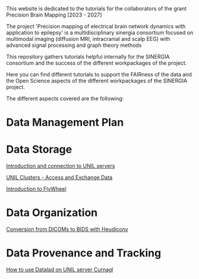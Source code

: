 ﻿

This website is dedicated to the tutorials for the collaborators of the grant Precision Brain Mapping [2023 - 2027]

The project 'Precision mapping of electrical brain network dynamics with application to epilepsy' is a multidisciplinary sinergia consortium focused on multimodal imaging (diffusion MRI, intracranial and scalp EEG) with advanced signal processing and graph theory methods

This repository gathers tutorials helpful internally for the SINERGIA consortium and the success of the different workpackages of the project. 

Here you can find different tutorials to support the FAIRness of the data and the Open Science aspects of the different workpackages of the SINERGIA project. 

The different aspects covered are the following:


# Data Management Plan



# Data Storage

<a href="https://docs.google.com/presentation/d/1ZWwcAsGAr1E9JHzm2_QTaDomR5hfqQ7unxlJM0U08Xw/edit#slide=id.p"> Introduction and connection to UNIL servers </a>

<a href="https://github.com/Sinergia-Consortium-Precision-Mapping/Tutorials/blob/main/Access_UNILstorage.md"> UNIL Clusters - Access and Exchange Data </a>

<a href="https://docs.google.com/presentation/d/1R1gflAF9BO8bVpxp9-lGcZETydWx-ZvwLaDTxDDPzJQ/edit#slide=id.g275d53cac55_0_5"> Introduction to FlyWheel </a>

# Data Organization

<a href="https://docs.google.com/presentation/d/16TDu_oTFkY_mekpkHOHxHfU2ZsNvmQvCG32i4ZVRV5c/edit#slide=id.g275cec3b009_0_20"> Conversion from DICOMs to BIDS with Heudiconv </a>



# Data Provenance and Tracking

<a href="https://docs.google.com/presentation/d/1DPdWmoI3m5hnBlztRSs2s-DSSOp4uRmKr-6kJ5ltmAs/edit#slide=id.g275f4cb9f81_1_79"> How to use Datalad on UNIL server Curnagl </a>